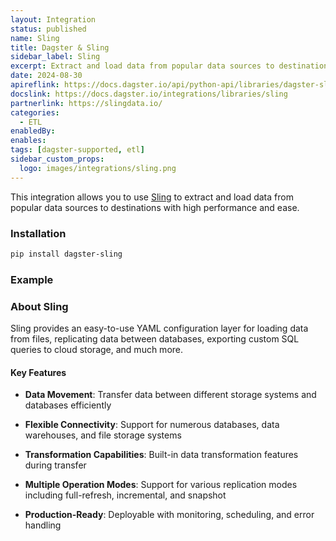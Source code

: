 ```yaml
---
layout: Integration
status: published
name: Sling
title: Dagster & Sling
sidebar_label: Sling
excerpt: Extract and load data from popular data sources to destinations with Sling through Dagster.
date: 2024-08-30
apireflink: https://docs.dagster.io/api/python-api/libraries/dagster-sling
docslink: https://docs.dagster.io/integrations/libraries/sling
partnerlink: https://slingdata.io/
categories:
  - ETL
enabledBy:
enables:
tags: [dagster-supported, etl]
sidebar_custom_props:
  logo: images/integrations/sling.png
---
```


This integration allows you to use [Sling](https://slingdata.io/) to extract and load data from popular data sources to destinations with high performance and ease.

### Installation

```bash
pip install dagster-sling
```

### Example

<CodeExample path="docs_beta_snippets/docs_beta_snippets/integrations/sling.py" language="python" />

### About Sling

Sling provides an easy-to-use YAML configuration layer for loading data from files, replicating data between databases, exporting custom SQL queries to cloud storage, and much more. 

#### Key Features

- **Data Movement**: Transfer data between different storage systems and databases efficiently

- **Flexible Connectivity**: Support for numerous databases, data warehouses, and file storage systems

- **Transformation Capabilities**: Built-in data transformation features during transfer

- **Multiple Operation Modes**: Support for various replication modes including full-refresh, incremental, and snapshot

- **Production-Ready**: Deployable with monitoring, scheduling, and error handling
